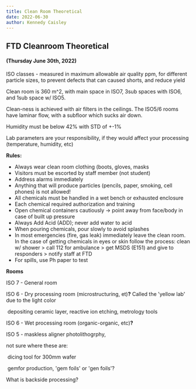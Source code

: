 ```yaml
---
title: Clean Room Theoretical
date: 2022-06-30
author: Kennedy Caisley
---
```


## FTD Cleanroom Theoretical

#### (Thursday June 30th, 2022)

ISO classes - measured in maximum allowable air quality ppm, for different particle sizes, to prevent defects that can caused shorts, and reduce yield

Clean room is 360 m^2, with main space in ISO7, 3sub spaces with ISO6, and 1sub space w/ ISO5.

Clean-ness is achieved with air filters in the ceilings. The ISO5/6 rooms have laminar flow, with a subfloor which sucks air down.

Humidity must be below 42% with STD of +-1%

Lab parameters are your responsibility, if they would affect your processing (temperature, humidity, etc)



**Rules:**

* Always wear clean room clothing (boots, gloves, masks
* Visitors must be escorted by staff member (not student)
* Address alarms immediately
* Anything that will produce particles (pencils, paper, smoking, cell phones) is not allowed!
* All chemicals must be handled in a wet bench or exhausted enclosure
* Each chemical required authorization and training
* Open chemical containers cautiously -> point away from face/body in case of built up pressure
* Always Add Acid (ADD); never add water to acid
* When pouring chemicals, pour slowly to avoid splashes
* In most emergencies (fire, gas leak) immediately leave the clean room. In the case of getting chemicals in eyes or skin follow the process: 	clean w/ shower > call 112 for ambulance > get MSDS (E151) and give to responders > notify staff at FTD
* For spills, use Ph paper to test

**Rooms**

ISO 7 - General room

ISO 6 - Dry processing room (microstructuring, et)**?** Called the 'yellow lab' due to the light color

​	depositing ceramic layer, reactive ion etching, metrology tools

ISO 6 - Wet processing room (organic-organic, etc)**?**

ISO 5 - maskless aligner photolithogrphy, 



not sure where these are:

​	dicing tool for 300mm wafer

​	gemfor production, 'gem foils' or 'gen foils'?







What is backside processing?

